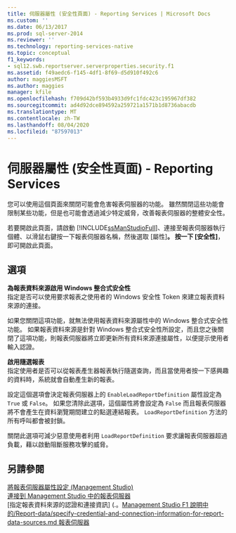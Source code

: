 ```yaml
---
title: 伺服器屬性 (安全性頁面) - Reporting Services | Microsoft Docs
ms.custom: ''
ms.date: 06/13/2017
ms.prod: sql-server-2014
ms.reviewer: ''
ms.technology: reporting-services-native
ms.topic: conceptual
f1_keywords:
- sql12.swb.reportserver.serverproperties.security.f1
ms.assetid: f49aedc6-f145-4df1-8f69-d5d910f492c6
author: maggiesMSFT
ms.author: maggies
manager: kfile
ms.openlocfilehash: f709d42bf593b4933d9fc1fdc423c195967df382
ms.sourcegitcommit: ad4d92dce894592a259721a1571b1d8736abacdb
ms.translationtype: MT
ms.contentlocale: zh-TW
ms.lasthandoff: 08/04/2020
ms.locfileid: "87597013"
---
```

# <a name="server-properties-security-page---reporting-services"></a>伺服器屬性 (安全性頁面) - Reporting Services
  您可以使用這個頁面來關閉可能會危害報表伺服器的功能。 雖然關閉這些功能會限制某些功能，但是也可能會透過減少特定威脅，改善報表伺服器的整體安全性。  
  
 若要開啟此頁面，請啟動 [!INCLUDE[ssManStudioFull](../../includes/ssmanstudiofull-md.md)]、連接至報表伺服器執行個體、以滑鼠右鍵按一下報表伺服器名稱，然後選取 [屬性]****。 按一下 [安全性]****，即可開啟此頁面。  
  
## <a name="options"></a>選項  
 **為報表資料來源啟用 Windows 整合式安全性**  
 指定是否可以使用要求報表之使用者的 Windows 安全性 Token 來建立報表資料來源的連接。  
  
 如果您關閉這項功能，就無法使用報表資料來源屬性中的 Windows 整合式安全性功能。 如果報表資料來源是針對 Windows 整合式安全性所設定，而且您之後關閉了這項功能，則報表伺服器將立即更新所有資料來源連接屬性，以便提示使用者輸入認證。  
  
 **啟用隨選報表**  
 指定使用者是否可以從報表產生器報表執行隨選查詢，而且當使用者按一下感興趣的資料時，系統就會自動產生新的報表。  
  
 設定這個選項會決定報表伺服器上的 `EnableLoadReportDefinition` 屬性設定為 `True` 或 `False`。 如果您清除此選項，這個屬性將會設定為 `False` 而且報表伺服器將不會產生在資料瀏覽期間建立的點選連結報表。 `LoadReportDefinition` 方法的所有呼叫都會被封鎖。  
  
 關閉此選項可減少惡意使用者利用 `LoadReportDefinition` 要求讓報表伺服器超過負載，藉以啟動阻斷服務攻擊的威脅。  
  
## <a name="see-also"></a>另請參閱  
 [將報表伺服器屬性設定 &#40;Management Studio&#41;](set-report-server-properties-management-studio.md)   
 [連接到 Management Studio 中的報表伺服器](connect-to-a-report-server-in-management-studio.md)   
 [指定報表資料來源的認證和連接資訊] (.。[Management Studio F1 說明中的/Report-data/specify-credential-and-connection-information-for-report-data-sources.md 報表伺服器](report-server-in-management-studio-f1-help.md)  
  
  
